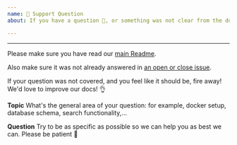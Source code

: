 ```yaml
---
name: 🤗 Support Question
about: If you have a question 💬, or something was not clear from the docs!

---
```


<!-- ^ Click "Preview" for a nicer view! ^
We primarily use GitHub as an issue tracker. If however you're encountering an issue not covered in the docs, we may be able to help! -->

---

Please make sure you have read our [main Readme](https://github.com/suitenumerique/find).

Also make sure it was not already answered in [an open or close issue](https://github.com/suitenumerique/find/issues).

If your question was not covered, and you feel like it should be, fire away! We'd love to improve our docs! 👌

**Topic**
What's the general area of your question: for example, docker setup, database schema, search functionality,...

**Question**
Try to be as specific as possible so we can help you as best we can. Please be patient 🙏

